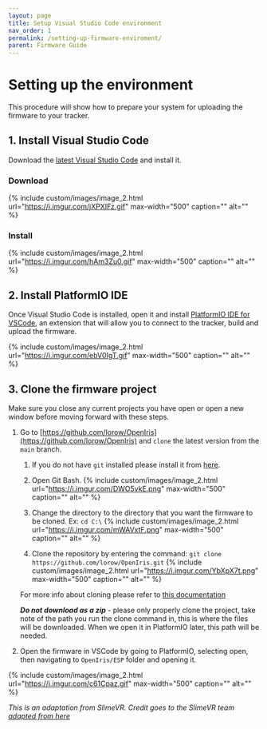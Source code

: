```yaml
---
layout: page
title: Setup Visual Studio Code environment
nav_order: 1
permalink: /setting-up-firmware-enviroment/
parent: Firmware Guide
---
```


# Setting up the environment

This procedure will show how to prepare your system for uploading the firmware to your tracker.

## 1. Install Visual Studio Code

Download the [latest Visual Studio Code](https://code.visualstudio.com/download) and install it.

### Download

{% include custom/images/image_2.html url="https://i.imgur.com/jXPXIFz.gif" max-width="500" caption="" alt="" %}

### Install

{% include custom/images/image_2.html url="https://i.imgur.com/hAm3Zu0.gif" max-width="500" caption="" alt="" %}

## 2. Install PlatformIO IDE

Once Visual Studio Code is installed, open it and install [PlatformIO IDE for VSCode](https://marketplace.visualstudio.com/items?itemName=platformio.platformio-ide), an extension that will allow you to connect to the tracker, build and upload the firmware.

{% include custom/images/image_2.html url="https://i.imgur.com/ebV0IgT.gif" max-width="500" caption="" alt="" %}

## 3. Clone the firmware project

Make sure you close any current projects you have open or open a new window before moving forward with these steps.

1. Go to [https://github.com/lorow/OpenIris](https://github.com/lorow/OpenIris) and `clone` the latest version from the `main` branch.
   1. If you do not have `git` installed please install it from [here](https://git-scm.com/download/win).

   2. Open Git Bash.
{% include custom/images/image_2.html url="https://i.imgur.com/DWO5vkE.png" max-width="500" caption="" alt="" %}

   3. Change the directory to the directory that you want the firmware to be cloned. Ex: `cd C:\`
{% include custom/images/image_2.html url="https://i.imgur.com/mWAVxtF.png" max-width="500" caption="" alt="" %}   

   4. Clone the repository by entering the command: `git clone https://github.com/lorow/OpenIris.git`
{% include custom/images/image_2.html url="https://i.imgur.com/YbXpX7t.png" max-width="500" caption="" alt="" %}   
   

   For more info about cloning please refer to [this documentation](https://docs.github.com/en/repositories/creating-and-managing-repositories/cloning-a-repository)

   _**Do not download as a zip**_ - please only properly clone the project, take note of the path you run the clone command in, this is where the files will be downloaded. When we open it in PlatformIO later, this path will be needed.

2. Open the firmware in VSCode by going to PlatformIO, selecting open, then navigating to `OpenIris/ESP`  folder and opening it.

{% include custom/images/image_2.html url="https://i.imgur.com/c61Cpaz.gif" max-width="500" caption="" alt="" %}

_This is an adaptation from SlimeVR. Credit goes to the SlimeVR team [adapted from here](https://docs.slimevr.dev/firmware/setup-and-install.html)_
